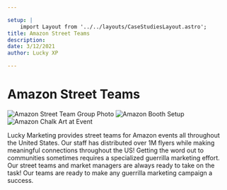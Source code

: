 ```yaml
---

setup: |
    import Layout from '../../layouts/CaseStudiesLayout.astro';
title: Amazon Street Teams
description:
date: 3/12/2021
author: Lucky XP

---
```


# Amazon Street Teams

![Amazon Street Team Group Photo](https://luckyxp.sirv.com/Case%20Studies/Amazon%20Street%20Teams/AmazonStreetTeams3.png)
![Amazon Booth Setup](https://luckyxp.sirv.com/Case%20Studies/Amazon%20Street%20Teams/AmazonStreetTeams1.png)
![Amazon Chalk Art at Event](https://luckyxp.sirv.com/Case%20Studies/Amazon%20Street%20Teams/AmazonStreetTeams2.png)


Lucky Marketing provides street teams for Amazon events all throughout the United States. Our staff has distributed over 1M flyers while making meaningful connections throughout the US! Getting the word out to communities sometimes requires a specialized guerrilla marketing effort. Our street teams and market managers are always ready to take on the task! Our teams are ready to make any guerrilla marketing campaign a success.